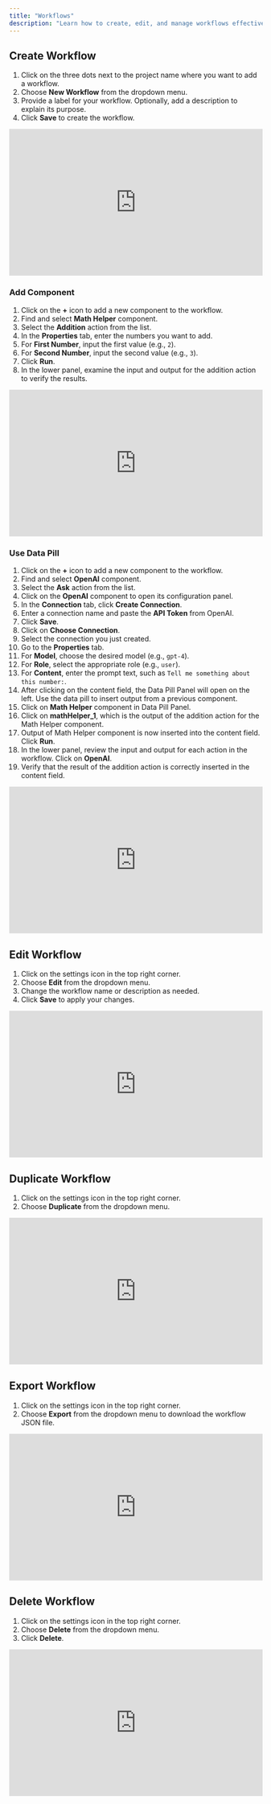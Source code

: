 ```yaml
---
title: "Workflows"
description: "Learn how to create, edit, and manage workflows effectively."
---
```


## Create Workflow

1. Click on the three dots next to the project name where you want to add a workflow.
2. Choose **New Workflow** from the dropdown menu.
3. Provide a label for your workflow. Optionally, add a description to explain its purpose.
4. Click **Save** to create the workflow.

<div style="position:relative;height:0;width:100%;overflow:hidden;z-index:99999;box-sizing:border-box;padding-bottom:calc(51.63511188% + 32px)">
<iframe src="https://www.guidejar.com/embed/hKXp2J07qDjlTcyz4PJp?type=1&controls=on" width="100%" height="100%" style="height:100%;position:absolute;inset:0" allowfullscreen frameborder="0"></iframe>
</div>

### Add Component

1. Click on the **+** icon to add a new component to the workflow.
2. Find and select **Math Helper** component.
3. Select the **Addition** action from the list.
4. In the **Properties** tab, enter the numbers you want to add.
5. For **First Number**, input the first value (e.g., `2`).
6. For **Second Number**, input the second value (e.g., `3`).
7. Click **Run**.
8. In the lower panel, examine the input and output for the addition action to verify the results.

<div style="position:relative;height:0;width:100%;overflow:hidden;z-index:99999;box-sizing:border-box;padding-bottom:calc(51.63511188% + 32px)">
<iframe src="https://www.guidejar.com/embed/d24dp4Xg7DtEtOBmjr5C?type=1&controls=on" width="100%" height="100%" style="height:100%;position:absolute;inset:0" allowfullscreen frameborder="0"></iframe>
</div>

### Use Data Pill

1. Click on the **+** icon to add a new component to the workflow.
2. Find and select **OpenAI** component.
3. Select the **Ask** action from the list.
4. Click on the **OpenAI** component to open its configuration panel.
5. In the **Connection** tab, click **Create Connection**.
6. Enter a connection name and paste the **API Token** from OpenAI.
7. Click **Save**.
8. Click on **Choose Connection**.
9. Select the connection you just created.
10. Go to the **Properties** tab.
11. For **Model**, choose the desired model (e.g., `gpt-4`).
12. For **Role**, select the appropriate role (e.g., `user`).
13. For **Content**, enter the prompt text, such as `Tell me something about this number:`.
14. After clicking on the content field, the Data Pill Panel will open on the left. Use the data pill to insert output from a previous component.
15. Click on **Math Helper** component in Data Pill Panel.
16. Click on **mathHelper_1**, which is the output of the addition action for the Math Helper component.
17. Output of Math Helper component is now inserted into the content field. Click **Run**.
18. In the lower panel, review the input and output for each action in the workflow. Click on **OpenAI**.
19. Verify that the result of the addition action is correctly inserted in the content field.

<div style="position:relative;height:0;width:100%;overflow:hidden;z-index:99999;box-sizing:border-box;padding-bottom:calc(51.63511188% + 32px)">
<iframe src="https://www.guidejar.com/embed/b6afQMMbdVz0ZR5s6ano?type=1&controls=on" width="100%" height="100%" style="height:100%;position:absolute;inset:0" allowfullscreen frameborder="0"></iframe>
</div>

## Edit Workflow

1. Click on the settings icon in the top right corner.
2. Choose **Edit** from the dropdown menu.
3. Change the workflow name or description as needed.
4. Click **Save** to apply your changes.

<div style="position:relative;height:0;width:100%;overflow:hidden;z-index:99999;box-sizing:border-box;padding-bottom:calc(51.63511188% + 32px)">
<iframe src="https://www.guidejar.com/embed/94Ht6KHck7Vd6sez3DaD?type=1&controls=on" width="100%" height="100%" style="height:100%;position:absolute;inset:0" allowfullscreen frameborder="0"></iframe>
</div>

## Duplicate Workflow

1. Click on the settings icon in the top right corner.
2. Choose **Duplicate** from the dropdown menu.

<div style="position:relative;height:0;width:100%;overflow:hidden;z-index:99999;box-sizing:border-box;padding-bottom:calc(51.63511188% + 32px)">
<iframe src="https://www.guidejar.com/embed/eTFQkCqlTCyjg8uHuvgP?type=1&controls=on" width="100%" height="100%" style="height:100%;position:absolute;inset:0" allowfullscreen frameborder="0"></iframe>
</div>

## Export Workflow

1. Click on the settings icon in the top right corner.
2. Choose **Export** from the dropdown menu to download the workflow JSON file.

<div style="position:relative;height:0;width:100%;overflow:hidden;z-index:99999;box-sizing:border-box;padding-bottom:calc(51.63511188% + 32px)">
<iframe src="https://www.guidejar.com/embed/V6A04t3MuaBs4lDiAn78?type=1&controls=on" width="100%" height="100%" style="height:100%;position:absolute;inset:0" allowfullscreen frameborder="0"></iframe>
</div>

## Delete Workflow

1. Click on the settings icon in the top right corner.
2. Choose **Delete** from the dropdown menu.
3. Click **Delete**.

<div style="position:relative;height:0;width:100%;overflow:hidden;z-index:99999;box-sizing:border-box;padding-bottom:calc(51.63511188% + 32px)">
<iframe src="https://www.guidejar.com/embed/6zdgSLvtHX3QAwnwQote?type=1&controls=on" width="100%" height="100%" style="height:100%;position:absolute;inset:0" allowfullscreen frameborder="0"></iframe>
</div>
